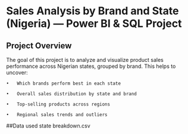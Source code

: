 # Sales Analysis by Brand and State (Nigeria) — Power BI & SQL Project
## Project Overview
The goal of this project is to analyze and visualize product sales performance across Nigerian states, grouped by brand. This helps to uncover:

	•	Which brands perform best in each state
 
	•	Overall sales distribution by state and brand
 
	•	Top-selling products across regions
 
	•	Regional sales trends and outliers

 ##Data used
 state breakdown.csv
